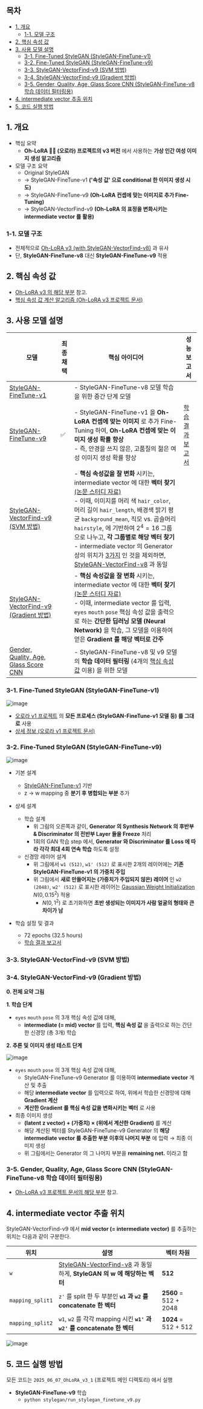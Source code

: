 ## 목차

* [1. 개요](#1-개요)
  * [1-1. 모델 구조](#1-1-모델-구조) 
* [2. 핵심 속성 값](#2-핵심-속성-값)
* [3. 사용 모델 설명](#3-사용-모델-설명)
  * [3-1. Fine-Tuned StyleGAN (StyleGAN-FineTune-v1)](#3-1-fine-tuned-stylegan-stylegan-finetune-v1)
  * [3-2. Fine-Tuned StyleGAN (StyleGAN-FineTune-v9)](#3-2-fine-tuned-stylegan-stylegan-finetune-v9)
  * [3-3. StyleGAN-VectorFind-v9 (SVM 방법)](#3-3-stylegan-vectorfind-v9-svm-방법)
  * [3-4. StyleGAN-VectorFind-v9 (Gradient 방법)](#3-4-stylegan-vectorfind-v9-gradient-방법)
  * [3-5. Gender, Quality, Age, Glass Score CNN (StyleGAN-FineTune-v8 학습 데이터 필터링용)](#3-5-gender-quality-age-glass-score-cnn-stylegan-finetune-v8-학습-데이터-필터링용)
* [4. intermediate vector 추출 위치](#4-intermediate-vector-추출-위치)
* [5. 코드 실행 방법](#5-코드-실행-방법)

## 1. 개요

* 핵심 요약
  * **Oh-LoRA 👱‍♀️ (오로라) 프로젝트의 v3 버전** 에서 사용하는 **가상 인간 여성 이미지 생성 알고리즘**
* 모델 구조 요약
  * Original StyleGAN
  * → StyleGAN-FineTune-v1 **('속성 값' 으로 conditional 한 이미지 생성 시도)**
  * → StyleGAN-FineTune-v9 **(Oh-LoRA 컨셉에 맞는 이미지로 추가 Fine-Tuning)** 
  * → StyleGAN-VectorFind-v9 **(Oh-LoRA 의 표정을 변화시키는 intermediate vector 를 활용)**

### 1-1. 모델 구조

* 전체적으로 [Oh-LoRA v3 (with StyleGAN-VectorFind-v8)](../../2025_05_26_OhLoRA_v3/stylegan/README.md#1-1-모델-구조) 과 유사
* 단, **StyleGAN-FineTune-v8** 대신 **StyleGAN-FineTune-v9** 적용

## 2. 핵심 속성 값

* [Oh-LoRA v3 의 해당 부분](../../2025_05_26_OhLoRA_v3/stylegan/README.md#2-핵심-속성-값) 참고.
* [핵심 속성 값 계산 알고리즘 (Oh-LoRA v3 프로젝트 문서)](../../2025_05_26_OhLoRA_v3/stylegan/README.md#2-1-핵심-속성-값-계산-알고리즘)

## 3. 사용 모델 설명

| 모델                                                                                                                | 최종 채택 | 핵심 아이디어                                                                                                                                                                                                                                                                                                                                                                                                                                                                                                                                                                                                                                                                                                                           | 성능 보고서                                            |
|-------------------------------------------------------------------------------------------------------------------|-------|-----------------------------------------------------------------------------------------------------------------------------------------------------------------------------------------------------------------------------------------------------------------------------------------------------------------------------------------------------------------------------------------------------------------------------------------------------------------------------------------------------------------------------------------------------------------------------------------------------------------------------------------------------------------------------------------------------------------------------------|---------------------------------------------------|
| [StyleGAN-FineTune-v1](#3-1-fine-tuned-stylegan-stylegan-finetune-v1)                                             |       | - StyleGAN-FineTune-v8 모델 학습을 위한 중간 단계 모델                                                                                                                                                                                                                                                                                                                                                                                                                                                                                                                                                                                                                                                                                         |                                                   |
| [StyleGAN-FineTune-v9](#3-2-fine-tuned-stylegan-stylegan-finetune-v9)                                             | ✅     | - StyleGAN-FineTune-v1 을 **Oh-LoRA 컨셉에 맞는 이미지** 로 추가 Fine-Tuning 하여, **Oh-LoRA 컨셉에 맞는 이미지 생성 확률 향상**<br>- 즉, 안경을 쓰지 않은, 고품질의 젊은 여성 이미지 생성 확률 향상                                                                                                                                                                                                                                                                                                                                                                                                                                                                                                                                                                                   | [학습 결과 보고서](stylegan_finetune_v9/train_report.md) |
| [StyleGAN-VectorFind-v9 (SVM 방법)](#3-3-stylegan-vectorfind-v9-svm-방법)                                             |       | - **핵심 속성값을 잘 변화** 시키는, intermediate vector 에 대한 **벡터 찾기** [(논문 스터디 자료)](https://github.com/WannaBeSuperteur/AI-study/blob/main/Paper%20Study/Vision%20Model/%5B2025.05.05%5D%20Semantic%20Hierarchy%20Emerges%20in%20Deep%20Generative%20Representations%20for%20Scene%20Synthesis.md)<br>- 이때, 이미지를 머리 색 ```hair_color```, 머리 길이 ```hair_length```, 배경색 밝기 평균 ```background_mean```, 직모 vs. 곱슬머리 ```hairstyle```, 에 기반하여 $2^4 = 16$ 그룹으로 나누고, **각 그룹별로 해당 벡터 찾기**<br>- intermediate vector 의 Generator 상의 위치가 [3가지](#4-intermediate-vector-추출-위치) 인 것을 제외하면, [StyleGAN-VectorFind-v8](../../2025_05_26_OhLoRA_v3/stylegan/README.md#3-3-stylegan-finetune-v8-기반-핵심-속성값-변환-intermediate-w-vector-탐색-stylegan-vectorfind-v8) 과 동일 |
| [StyleGAN-VectorFind-v9 (Gradient 방법)](#3-4-stylegan-vectorfind-v9-gradient-방법)                                   |       | - **핵심 속성값을 잘 변화** 시키는, intermediate vector 에 대한 **벡터 찾기** [(논문 스터디 자료)](https://github.com/WannaBeSuperteur/AI-study/blob/main/Paper%20Study/Vision%20Model/%5B2025.05.05%5D%20Semantic%20Hierarchy%20Emerges%20in%20Deep%20Generative%20Representations%20for%20Scene%20Synthesis.md)<br>- 이때, intermediate vector 를 입력, ```eyes``` ```mouth``` ```pose``` 핵심 속성 값을 출력으로 하는 **간단한 딥러닝 모델 (Neural Network)** 을 학습, 그 모델을 이용하여 얻은 **Gradient 를 해당 벡터로 간주**                                                                                                                                                                                                                                                                        |
| [Gender, Quality, Age, Glass Score CNN](#3-5-gender-quality-age-glass-score-cnn-stylegan-finetune-v8-학습-데이터-필터링용) |       | - StyleGAN-FineTune-v8 및 v9 모델의 **학습 데이터 필터링** (4개의 [핵심 속성 값](../../2025_05_26_OhLoRA_v3/stylegan/README.md#2-핵심-속성-값) 이용) 을 위한 모델                                                                                                                                                                                                                                                                                                                                                                                                                                                                                                                                                                                                |                                                   |

### 3-1. Fine-Tuned StyleGAN (StyleGAN-FineTune-v1)

![image](../../images/250526_1.PNG)

* [오로라 v1 프로젝트](../../2025_04_08_OhLoRA/stylegan_and_segmentation/README.md) 의 **모든 프로세스 (StyleGAN-FineTune-v1 모델 등) 를 그대로** 사용
* [상세 정보 (오로라 v1 프로젝트 문서)](../../2025_04_08_OhLoRA/stylegan_and_segmentation/README.md#3-1-image-generation-model-stylegan)

### 3-2. Fine-Tuned StyleGAN (StyleGAN-FineTune-v9)

![image](../../images/250607_9.PNG)

* 기본 설계
  * [StyleGAN-FineTune-v1](../../2025_04_08_OhLoRA/stylegan_and_segmentation/README.md#3-1-image-generation-model-stylegan) 기반
  * z → w mapping 중 **분기 후 병합되는 부분** 추가 

* 상세 설계
  * 학습 설계 
    * 위 그림의 오른쪽과 같이, **Generator 의 Synthesis Network 의 후반부 & Discriminator 의 전반부 Layer 들을 Freeze** 처리
    * 1회의 GAN 학습 step 에서, **Generator 와 Discriminator 를 Loss 에 따라 각각 최대 4회 연속 학습** 하도록 설정
  * 신경망 레이어 설계
    * 위 그림에서 ```w1 (512)```, ```w1' (512)``` 로 표시한 2개의 레이어에는 **기존 StyleGAN-FineTune-v1 의 가중치 주입**
    * 위 그림에서 **새로 만들어지는 (가중치가 주입되지 않은) 레이어** 인 ```w2 (2048)```, ```w2' (512)``` 로 표시한 레이어는 [Gaussian Weight Initialization](https://github.com/WannaBeSuperteur/AI-study/blob/main/AI%20Basics/Deep%20Learning%20Basics/%EB%94%A5%EB%9F%AC%EB%8B%9D_%EA%B8%B0%EC%B4%88_Weight_initialization.md#3-%EA%B0%80%EC%9A%B0%EC%8B%9C%EC%95%88-%EB%B6%84%ED%8F%AC-%EC%B4%88%EA%B8%B0%ED%99%94-gaussian-initialization) $N(0, 0.15^2)$ 적용
      * $N(0, 1^2)$ 로 초기화하면 **초반 생성되는 이미지가 사람 얼굴의 형태와 큰 차이가 남**

* 학습 설정 및 결과
  * 72 epochs (32.5 hours)
  * [학습 결과 보고서](stylegan_finetune_v9/train_report.md)

### 3-3. StyleGAN-VectorFind-v9 (SVM 방법)

### 3-4. StyleGAN-VectorFind-v9 (Gradient 방법)

**0. 전체 요약 그림**

**1. 학습 단계**

* ```eyes``` ```mouth``` ```pose``` 의 3개 핵심 속성 값에 대해, 
  * **intermediate (= mid) vector** 를 입력, **핵심 속성 값** 을 출력으로 하는 간단한 신경망 (총 3개) 학습 

**2. 추론 및 이미지 생성 테스트 단계**

![image](../../images/250607_10.PNG)

* ```eyes``` ```mouth``` ```pose``` 의 3개 핵심 속성 값에 대해, 
  * StyleGAN-FineTune-v9 Generator 를 이용하여 **intermediate vector** 계산 및 추출 
  * 해당 **intermediate vector** 를 입력으로 하여, 위에서 학습한 신경망에 대해 **Gradient 계산**
  * **계산한 Gradient 를 핵심 속성 값을 변화시키는 벡터** 로 사용
* 최종 이미지 생성
  * **(latent z vector) + (가중치) $\times$ (위에서 계산한 Gradient)** 를 계산
  * 해당 계산된 벡터를 StyleGAN-FineTune-v9 Generator 의 **해당 intermediate vector 를 추출한 부분 이후의 나머지 부분** 에 입력 → 최종 이미지 생성
  * 위 그림에서는 Generator 의 그 나머지 부분을 **remaining net.** 이라고 함

### 3-5. Gender, Quality, Age, Glass Score CNN (StyleGAN-FineTune-v8 학습 데이터 필터링용)

* [Oh-LoRA v3 프로젝트 문서의 해당 부분](../../2025_05_26_OhLoRA_v3/stylegan/README.md#3-4-gender-quality-age-glass-score-cnn-stylegan-finetune-v8-학습-데이터-필터링용) 참고.

## 4. intermediate vector 추출 위치

StyleGAN-VectorFind-v9 에서 **mid vector (= intermediate vector)** 를 추출하는 위치는 다음과 같이 구분한다.

| 위치                   | 설명                                                                                                                                                                                               | 벡터 차원                 |
|----------------------|--------------------------------------------------------------------------------------------------------------------------------------------------------------------------------------------------|-----------------------|
| ```w```              | [StyleGAN-VectorFind-v8](../../2025_05_26_OhLoRA_v3/stylegan/README.md#3-3-stylegan-finetune-v8-기반-핵심-속성값-변환-intermediate-w-vector-탐색-stylegan-vectorfind-v8) 과 동일하게, **StyleGAN 의 w 에 해당하는 벡터** | **512**               |
| ```mapping_split1``` | ```z'``` 를 split 한 두 부분인 **```w1``` 과 ```w2``` 를 concatenate 한 벡터**                                                                                                                              | **2560** = 512 + 2048 |
| ```mapping_split2``` | ```w1```, ```w2``` 를 각각 mapping 시킨 **```w1'``` 과 ```w2'``` 를 concatenate 한 벡터**                                                                                                                  | **1024** = 512 + 512  |

![image](../../images/250607_11.PNG)

## 5. 코드 실행 방법

모든 코드는 ```2025_06_07_OhLoRA_v3_1``` (프로젝트 메인 디렉토리) 에서 실행

* **StyleGAN-FineTune-v9** 학습
  * ```python stylegan/run_stylegan_finetune_v9.py```
